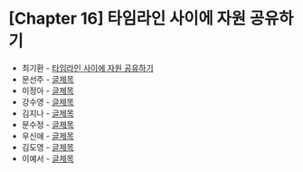 # [Chapter 16] 타임라인 사이에 자원 공유하기

- 최기환 - [타임라인 사이에 자원 공유하기](https://www.blog.gihwan-dev.com/posts/bookSailor-fp-chapter16/)
- 문선주 - [글제목](링크)
- 이정아 - [글제목](링크)
- 강수영 - [글제목](링크)
- 김지나 - [글제목](링크)
- 문수정 - [글제목](링크)
- 우신애 - [글제목](링크)
- 김도영 - [글제목](링크)
- 이예서 - [글제목](링크)
